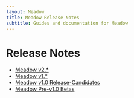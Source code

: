 ```yaml
---
layout: Meadow
title: Meadow Release Notes
subtitle: Guides and documentation for Meadow
---
```


# Release Notes

 * [Meadow v2.*](v2)
 * [Meadow v1.*](v1)
 * [Meadow v1.0 Release-Candidates](Release-Candidates)
 * [Meadow Pre-v1.0 Betas](Betas/)